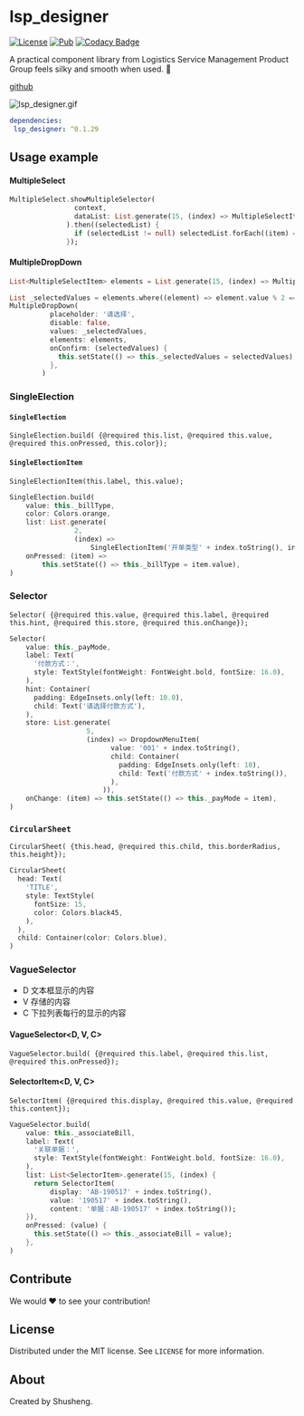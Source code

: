 # lsp_designer

[![License][license-image]][license-url] 
[![Pub](https://img.shields.io/pub/v/lsp_designer.svg?style=flat-square)](https://pub.dartlang.org/packages/lsp_designer)
[![Codacy Badge](https://api.codacy.com/project/badge/Grade/4e4dae89975e4781a7d6ea2d2d8752d7)](https://www.codacy.com/app/leyan95/lsp_designer?utm_source=github.com&amp;utm_medium=referral&amp;utm_content=leyan95/lsp_designer&amp;utm_campaign=Badge_Grade)

A practical component library from Logistics Service Management Product Group feels silky and smooth when used. 🚀

[github](https://github.com/leyan95/lsp_designer)

![lsp_designer.gif](https://upload-images.jianshu.io/upload_images/3646846-7dd1837bedd46914.gif?imageMogr2/auto-orient/strip)

```yaml
dependencies:
 lsp_designer: ^0.1.29
```

## Usage example

#### MultipleSelect
```dart
MultipleSelect.showMultipleSelector(
                context,
                dataList: List.generate(15, (index) => MultipleSelectItem.build(value: index, display: '第$index项显示内容', content: '第$index项下拉内容')),
              ).then((selectedList) {
                if (selectedList != null) selectedList.forEach((item) => print(item.display));
              });
```

#### MultipleDropDown
```dart
List<MultipleSelectItem> elements = List.generate(15, (index) => MultipleSelectItem.build(value: index, display: '$index display', content: '$index content'));

List _selectedValues = elements.where((element) => element.value % 2 == 0).map((item) => item.value).toList();
MultipleDropDown(
          placeholder: '请选择',
          disable: false,
          values: _selectedValues,
          elements: elements,
          onConfirm: (selectedValues) {
            this.setState(() => this._selectedValues = selectedValues);
          },
        )
```

### SingleElection 
#### `SingleElection`
`SingleElection.build(
            {@required this.list,
            @required this.value,
            @required this.onPressed,
            this.color});`

#### `SingleElectionItem`
`SingleElectionItem(this.label, this.value);`


```dart
SingleElection.build(
    value: this._billType,
    color: Colors.orange,
    list: List.generate(
                2,
                (index) =>
                    SingleElectionItem('开单类型' + index.toString(), index.toString())),
    onPressed: (item) =>
        this.setState(() => this._billType = item.value),
)
```

### Selector
`Selector(
            {@required this.value,
            @required this.label,
            @required this.hint,
            @required this.store,
            @required this.onChange});`
            
```dart
Selector(
    value: this._payMode,
    label: Text(
      '付款方式：',
      style: TextStyle(fontWeight: FontWeight.bold, fontSize: 16.0),
    ),
    hint: Container(
      padding: EdgeInsets.only(left: 10.0),
      child: Text('请选择付款方式'),
    ),
    store: List.generate(
                   5,
                   (index) => DropdownMenuItem(
                         value: '001' + index.toString(),
                         child: Container(
                           padding: EdgeInsets.only(left: 10),
                           child: Text('付款方式' + index.toString()),
                         ),
                       )),
    onChange: (item) => this.setState(() => this._payMode = item),
)
```

### `CircularSheet`
`CircularSheet(
            {this.head, @required this.child, this.borderRadius, this.height});`
  
```dart
CircularSheet(
  head: Text(
    'TITLE',
    style: TextStyle(
      fontSize: 15,
      color: Colors.black45,
    ),
  ),
  child: Container(color: Colors.blue),
)
```

### VagueSelector
- D 文本框显示的内容
- V 存储的内容
- C 下拉列表每行的显示的内容
#### VagueSelector<D, V, C>
`VagueSelector.build(
            {@required this.label, @required this.list, @required this.onPressed});`
#### SelectorItem<D, V, C>
`SelectorItem(
            {@required this.display, @required this.value, @required this.content});`

```dart
VagueSelector.build(
    value: this._associateBill,
    label: Text(
      '关联单据：',
      style: TextStyle(fontWeight: FontWeight.bold, fontSize: 16.0),
    ),
    list: List<SelectorItem>.generate(15, (index) {
      return SelectorItem(
          display: 'AB-190517' + index.toString(),
          value: '190517' + index.toString(),
          content: '单据：AB-190517' + index.toString());
    }),
    onPressed: (value) {
      this.setState(() => this._associateBill = value);
    },
)
```
## Contribute

We would ❤️ to see your contribution!

## License

Distributed under the MIT license. See ``LICENSE`` for more information.

## About

Created by Shusheng.

[license-image]: https://img.shields.io/badge/License-MIT-blue.svg
[license-url]: LICENSE